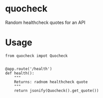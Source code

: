 # quocheck
Random healthcheck quotes for an API

# Usage

    from quocheck impot Quocheck
    
    
    @app.route('/health')
    def health():
        """
        Returns: radnom healthcheck quote
        """
        return jsonify(Quocheck().get_quote())
